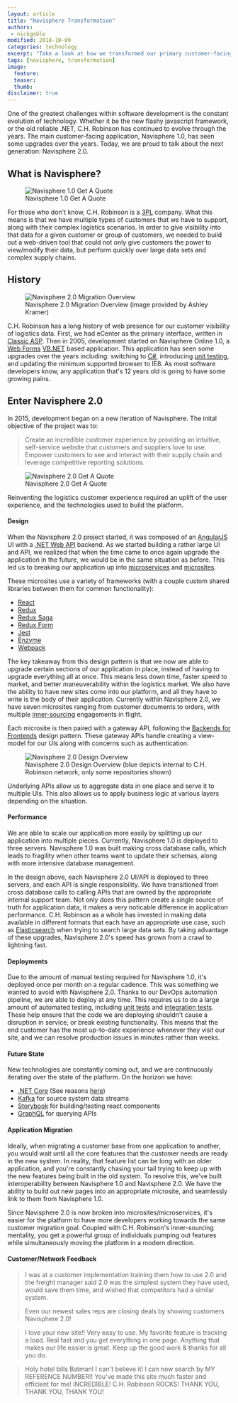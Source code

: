 ```yaml
---
layout: article
title: "Navisphere Transformation"
authors:
 - nickgoble
modified: 2018-10-09
categories: technology
excerpt: "Take a look at how we transformed our primary customer-facing application."
tags: [navisphere, transformation]
image:
  feature:
  teaser:
  thumb:
disclaimer: true
---
```


One of the greatest challenges within software development is the constant evolution of technology.  Whether it be the new flashy javascript framework, or the old reliable .NET, C.H. Robinson has continued to evolve through the years.  The main customer-facing application, Navisphere 1.0, has seen some upgrades over the years.  Today, we are proud to talk about the next generation: Navisphere 2.0.

## What is Navisphere?

<figure>
	<img src="{{site.url}}{{site.baseurl}}/images/posts/2018/onlineOne.png" alt="Navisphere 1.0 Get A Quote" aria-label="Navisphere 1.0 Get A Quote">
	<figcaption>Navisphere 1.0 Get A Quote</figcaption>
</figure>

For those who don't know, C.H. Robinson is a [3PL](https://en.wikipedia.org/wiki/Third-party_logistics) company.  What this means is that we have multiple types of customers that we have to support, along with their complex logistics scenarios.  In order to give visibility into that data for a given customer or group of customers, we needed to build out a web-driven tool that could not only give customers the power to view/modify their data, but perform quickly over large data sets and complex supply chains.

## History

<figure>
	<img src="{{site.url}}{{site.baseurl}}/images/posts/2018/navisphere-online-roadmap.png" alt="Navisphere 2.0 Migration Overview" aria-label="Navisphere 2.0 Migration Overview">
	<figcaption>Navisphere 2.0 Migration Overview (image provided by Ashley Kramer)</figcaption>
</figure>

C.H. Robinson has a long history of web presence for our customer visibility of logistics data.  First, we had eCenter as the primary interface, written in [Classic ASP](https://en.wikipedia.org/wiki/Active_Server_Pages).  Then in 2005, development started on Navisphere Online 1.0, a [Web Forms](https://www.asp.net/web-forms) [VB.NET](https://en.wikipedia.org/wiki/Visual_Basic_.NET) based application.  This application has seen some upgrades over the years including: switching to [C#](https://en.wikipedia.org/wiki/C_Sharp_(programming_language)), introducing [unit testing](https://en.wikipedia.org/wiki/Unit_testing), and updating the minimum supported browser to IE8.  As most software developers know, any application that's 12 years old is going to have some growing pains.

## Enter Navisphere 2.0

In 2015, development began on a new iteration of Navisphere.  The inital objective of the project was to:
>Create an incredible customer experience by providing an intuitive, self-service website that customers and suppliers love to use. Empower customers to see and interact with their supply chain and leverage competitive reporting solutions.

<figure>
	<img src="{{site.url}}{{site.baseurl}}/images/posts/2018/onlineTwo.png" alt="Navisphere 2.0 Get A Quote" aria-label="Navisphere 2.0 Get A Quote">
	<figcaption>Navisphere 2.0 Get A Quote</figcaption>
</figure>

Reinventing the logistics customer experience required an uplift of the user experience, and the technologies used to build the platform.

#### Design

When the Navisphere 2.0 project started, it was composed of an [AngularJS](https://angularjs.org/) UI with a [.NET Web API](https://www.asp.net/web-api) backend.  As we started building a rather large UI and API, we realized that when the time came to once again upgrade the application in the future, we would be in the same situation as before. This led us to breaking our application up into [microservices](https://en.wikipedia.org/wiki/Microservices) and [microsites](https://en.wikipedia.org/wiki/Microsite).  

These microsites use a variety of frameworks (with a couple custom shared libraries between them for common functionality):
- [React](https://reactjs.org/)
- [Redux](https://redux.js.org/)
- [Redux Saga](https://github.com/redux-saga/redux-saga)
- [Redux Form](https://redux-form.com/)
- [Jest](https://jestjs.io/)
- [Enzyme](https://github.com/airbnb/enzyme)
- [Webpack](https://webpack.js.org/)

The key takeaway from this design pattern is that we now are able to upgrade certain sections of our application in place, instead of having to upgrade everything all at once.  This means less down time, faster speed to market, and better maneuverability within the logistics market.  We also have the ability to have new sites come into our platform, and all they have to write is the body of their application.  Currently within Navisphere 2.0, we have seven microsites ranging from customer documents to orders, with multiple [inner-sourcing](https://en.wikipedia.org/wiki/Inner_source) engagements in flight.

Each microsite is then paired with a gateway API, following the [Backends for Frontends](https://docs.microsoft.com/en-us/azure/architecture/patterns/backends-for-frontends) design pattern.  These gateway APIs handle creating a view-model for our UIs along with concerns such as authentication.

<figure>
	<img src="{{site.url}}{{site.baseurl}}/images/posts/2018/navisphere-online-design.png" alt="Navisphere 2.0 Design Overview" aria-label="Navisphere 2.0 Design Overview">
	<figcaption>Navisphere 2.0 Design Overview (blue depicts internal to C.H. Robinson network, only some repositories shown)</figcaption>
</figure>

Underlying APIs allow us to aggregate data in one place and serve it to multiple UIs.  This also allows us to apply business logic at various layers depending on the situation.

#### Performance

We are able to scale our application more easily by splitting up our application into multiple pieces.  Currently, Navisphere 1.0 is deployed to three servers.  Navisphere 1.0 was built making cross database calls, which leads to fragility when other teams want to update their schemas, along with more intensive database management.

In the design above, each Navisphere 2.0 UI/API is deployed to three servers, and each API is single responsibility.  We have transitioned from cross database calls to calling APIs that are owned by the appropriate internal support team.  Not only does this pattern create a single source of truth for application data, it makes a very noticable difference in application performance.  C.H. Robinson as a whole has invested in making data available in different formats that each have an appropriate use case, such as [Elasticsearch](https://www.elastic.co/) when trying to search large data sets.  By taking advantage of these upgrades, Navisphere 2.0's speed has grown from a crawl to lightning fast.

#### Deployments

Due to the amount of manual testing required for Navisphere 1.0, it's deployed once per month on a regular cadence.  This was something we wanted to avoid with Navisphere 2.0.  Thanks to our DevOps automation pipeline, we are able to deploy at any time.  This requires us to do a large amount of automated testing, including [unit tests](https://en.wikipedia.org/wiki/Unit_testing) and [integration tests](https://en.wikipedia.org/wiki/Integration_testing).  These help ensure that the code we are deploying shouldn't cause a disruption in service, or break existing functionality.  This means that the end customer has the most up-to-date experience whenever they visit our site, and we can resolve production issues in minutes rather than weeks.

#### Future State

New technologies are constantly coming out, and we are continuously iterating over the state of the platform.  On the horizon we have:
- [.NET Core](https://docs.microsoft.com/en-us/dotnet/core)  (See reasons [here](https://docs.microsoft.com/en-us/dotnet/standard/choosing-core-framework-server))
- [Kafka](https://kafka.apache.org/) for source system data streams 
- [Storybook](https://storybook.js.org/) for building/testing react components
- [GraphQL](https://graphql.org/) for querying APIs

#### Application Migration

Ideally, when migrating a customer base from one application to another, you would wait until all the core features that the customer needs are ready in the new system.  In reality, that feature list can be long with an older application, and you're constantly chasing your tail trying to keep up with the new features being built in the old system.  To resolve this, we've built interoperability between Navisphere 1.0 and Navisphere 2.0.  We have the ability to build out new pages into an appropriate microsite, and seamlessly link to them from Navisphere 1.0.

Since Navisphere 2.0 is now broken into microsites/microservices, it's easier for the platform to have more developers working towards the same customer migration goal.  Coupled with C.H. Robinson's inner-sourcing mentality, you get a powerful group of individuals pumping out features while simultaneously moving the platform in a modern direction.

#### Customer/Network Feedback

>I was at a customer implementation training them how to use 2.0 and the freight manager said 2.0 was the simplest system they have used, would save them time, and wished that competitors had a similar system.

>Even our newest sales reps are closing deals by showing customers Navisphere 2.0!

>I love your new site!!  Very easy to use.  My favorite feature is tracking a load.  Real fast and you get everything in one page.  Anything that makes our life easier is great.  Keep up the good work & thanks for all you do.

>Holy hotel bills Batman! I can't believe it! I can now search by MY REFERENCE NUMBER!! You've made this site much faster and efficient for me!  INCREDIBLE! C.H. Robinson ROCKS! THANK YOU, THANK YOU, THANK YOU!
